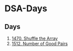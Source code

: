 # DSA-Days
## Days
1. [1470. Shuffle the Array](https://leetcode.com/problems/shuffle-the-array)
2. [1512. Number of Good Pairs](https://leetcode.com/problems/number-of-good-pairs/description/)
